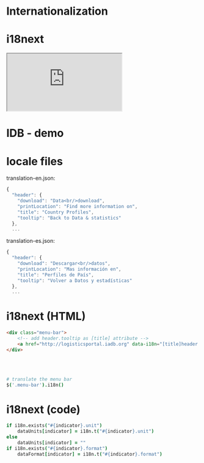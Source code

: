 # Internationalization



# i18next
<iframe src="http://i18next.com" class="full"></iframe>



# IDB - demo



# locale files
translation-en.json:
```javascript
{
  "header": {
    "download": "Data<br/>download",
    "printLocation": "Find more information on",
    "title": "Country Profiles",
    "tooltip": "Back to Data & statistics"
  },
  ...
```
translation-es.json:
```javascript
{
  "header": {
    "download": "Descargar<br/>datos",
    "printLocation": "Mas información en",
    "title": "Perfiles de País",
    "tooltip": "Volver a Datos y estadísticas"
  },
  ...
```



# i18next (HTML)
```html
<div class="menu-bar">
	<!-- add header.tooltip as [title] attribute -->
	<a href="http://logisticsportal.iadb.org" data-i18n="[title]header.tooltip"></a>
</div>
```
<br/><br/>
```coffeescript
# translate the menu bar
$('.menu-bar').i18n()
```



# i18next (code)
```coffeescript
if i18n.exists("#{indicator}.unit")
	dataUnits[indicator] = i18n.t("#{indicator}.unit")
else
	dataUnits[indicator] = ""
if i18n.exists("#{indicator}.format")
	dataFormat[indicator] = i18n.t("#{indicator}.format")
```
